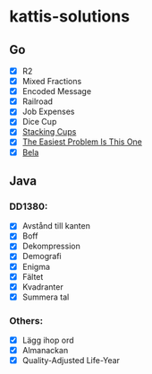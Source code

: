 # kattis-solutions

## Go

- [x] R2
- [x] Mixed Fractions
- [x] Encoded Message
- [x] Railroad
- [x] Job Expenses
- [x] Dice Cup
- [x] [Stacking Cups](https://open.kattis.com/problems/cups)
- [x] [The Easiest Problem Is This One](https://open.kattis.com/problems/easiest)
- [x] [Bela](https://open.kattis.com/problems/bela)

## Java

### DD1380:

- [x] Avstånd till kanten
- [x] Boff
- [x] Dekompression
- [x] Demografi
- [x] Enigma
- [x] Fältet
- [x] Kvadranter
- [x] Summera tal

### Others:

- [x] Lägg ihop ord
- [x] Almanackan
- [x] Quality-Adjusted Life-Year
